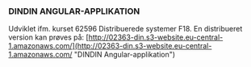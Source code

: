 <h3>DINDIN ANGULAR-APPLIKATION</h3>

Udviklet ifm. kurset 62596 Distribuerede systemer F18.
En distribueret version kan prøves på:
[http://02363-din.s3-website.eu-central-1.amazonaws.com/](http://02363-din.s3-website.eu-central-1.amazonaws.com/ "DINDIN Angular-applikation")


